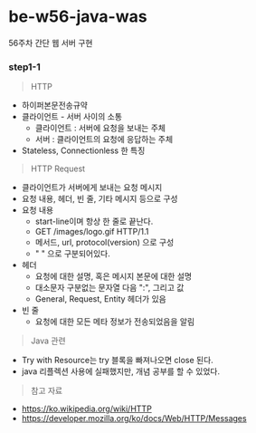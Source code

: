 # be-w56-java-was
56주차 간단 웹 서버 구현

### step1-1
> HTTP
- 하이퍼본문전송규약
- 클라이언트 - 서버 사이의 소통
  - 클라이언트 : 서버에 요청을 보내는 주체
  - 서버 : 클라이언트의 요청에 응답하는 주체
- Stateless, Connectionless 한 특징

> HTTP Request
- 클라이언트가 서버에게 보내는 요청 메시지
- 요청 내용, 헤더, 빈 줄, 기타 메시지 등으로 구성
- 요청 내용
  - start-line이며 항상 한 줄로 끝난다.
  - GET /images/logo.gif HTTP/1.1
  - 메서드, url, protocol(version) 으로 구성
  - " " 으로 구분되어있다.
- 헤더
  - 요청에 대한 설명, 혹은 메시지 본문에 대한 설명
  - 대소문자 구분없는 문자열 다음 ":", 그리고 값
  - General, Request, Entity 헤더가 있음
- 빈 줄
  - 요청에 대한 모든 메타 정보가 전송되었음을 알림
  
> Java 관련
- Try with Resource는 try 블록을 빠져나오면 close 된다.
- java 리플렉션 사용에 실패했지만, 개념 공부를 할 수 있었다.

> 참고 자료
- https://ko.wikipedia.org/wiki/HTTP
- https://developer.mozilla.org/ko/docs/Web/HTTP/Messages
